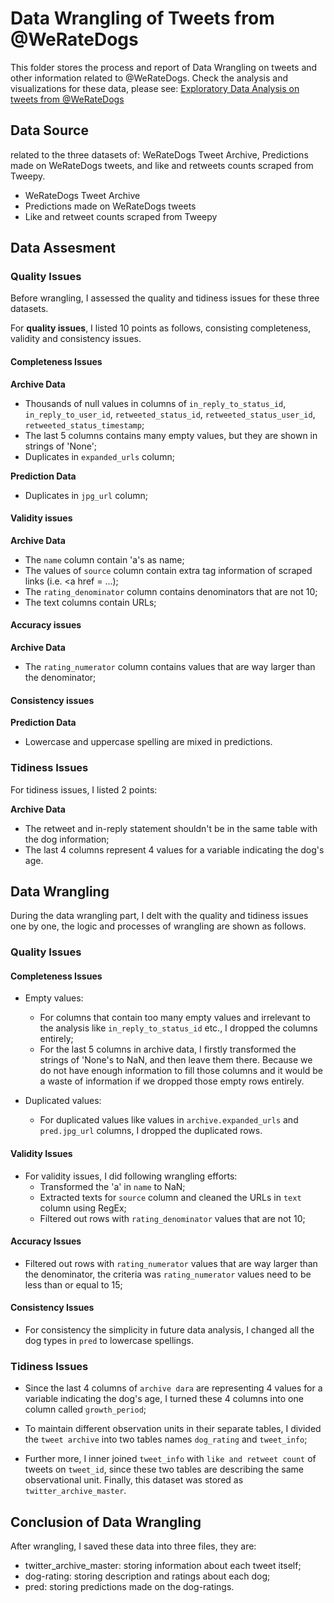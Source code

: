 # Data Wrangling of Tweets from @WeRateDogs
This folder stores the process and report of Data Wrangling on tweets and other information related to @WeRateDogs.
Check the analysis and visualizations for these data, please see: [Exploratory Data Analysis on tweets from @WeRateDogs](https://htmlpreview.github.io/?https://github.com/XinyueYu16/Data_Visualizations/blob/master/Insights%20from%20%40WeRateDogs.html)

## Data Source
 related to the three datasets of: WeRateDogs Tweet Archive, Predictions made on WeRateDogs tweets, and like and retweets counts scraped from Tweepy.
 - WeRateDogs Tweet Archive
 - Predictions made on WeRateDogs tweets
 - Like and retweet counts scraped from Tweepy
 
## Data Assesment
### Quality Issues
Before wrangling, I assessed the quality and tidiness issues for these three datasets.

For __quality issues__, I listed 10 points as follows, consisting completeness, validity and consistency issues.

#### Completeness Issues

__Archive Data__
- Thousands of null values in columns of `in_reply_to_status_id`, `in_reply_to_user_id`, `retweeted_status_id`, `retweeted_status_user_id`, `retweeted_status_timestamp`;
- The last 5 columns contains many empty values, but they are shown in strings of 'None';
- Duplicates in `expanded_urls` column;
    
__Prediction Data__
- Duplicates in  `jpg_url` column;

#### Validity issues
__Archive Data__
- The `name` column contain 'a's as name;
- The values of `source` column contain extra tag information of scraped links (i.e. <a href = ...);
- The `rating_denominator` column contains denominators that are not 10;
- The text columns contain URLs;

#### Accuracy issues
__Archive Data__
- The `rating_numerator` column contains values that are way larger than the denominator;
                                                                                        
#### Consistency issues
__Prediction Data__
- Lowercase and uppercase spelling are mixed in predictions.

### Tidiness Issues
For tidiness issues, I listed 2 points: 
                                                                                        
__Archive Data__
- The retweet and in-reply statement shouldn't be in the same table with the dog information;
- The last 4 columns represent 4 values for a variable indicating the dog's age.

## Data Wrangling
During the data wrangling part, I delt with the quality and tidiness issues one by one, the logic and processes of wrangling are shown as follows.
### Quality Issues
#### Completeness Issues
- Empty values: 
    - For columns that contain too many empty values and irrelevant to the analysis like `in_reply_to_status_id` etc., I dropped the columns entirely;
    - For the last 5 columns in archive data, I firstly transformed the strings of 'None's to NaN, and then leave them there. Because we do not have enough information to fill those columns and it would be a waste of information if we dropped those empty rows entirely.
    
- Duplicated values:
    - For duplicated values like values in `archive.expanded_urls` and `pred.jpg_url` columns, I dropped the duplicated rows.
    
#### Validity Issues
- For validity issues, I did following wrangling efforts:
    - Transformed the 'a' in `name` to NaN;
    - Extracted texts for `source` column and cleaned the URLs in `text` column using RegEx;
    - Filtered out rows with `rating_denominator` values that are not 10;

#### Accuracy Issues
- Filtered out rows with `rating_numerator` values that are way larger than the denominator, the criteria was `rating_numerator` values need to be less than or equal to 15;

#### Consistency Issues
- For consistency the simplicity in future data analysis, I changed all the dog types in `pred` to lowercase spellings.

### Tidiness Issues
- Since the last 4 columns of `archive dara` are representing 4 values for a variable indicating the dog's age, I turned these 4 columns into one column called `growth_period`;

- To maintain different observation units in their separate tables, I divided the `tweet archive` into two tables names `dog_rating` and `tweet_info`;

- Further more, I inner joined `tweet_info` with `like and retweet count` of tweets on `tweet_id`, since these two tables are describing the same observational unit. Finally, this dataset was stored as `twitter_archive_master`.

## Conclusion of Data Wrangling
After wrangling, I saved these data into three files, they are:
- twitter_archive_master: storing information about each tweet itself;
- dog-rating: storing description and ratings about each dog; 
- pred: storing predictions made on the dog-ratings.
